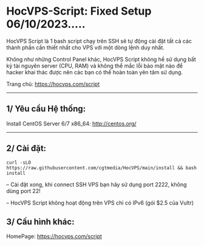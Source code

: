HocVPS-Script: Fixed Setup 06/10/2023.....
===================

HocVPS Script là 1 bash script chạy trên SSH sẽ tự động cài đặt tất cả các thành phần cần thiết nhất cho VPS với một dòng lệnh duy nhất.

Không như những Control Panel khác, HocVPS Script không hề sử dụng bất kỳ tài nguyên server (CPU, RAM) và không thể mắc lỗi bảo mật nào để hacker khai thác được nên các bạn có thể hoàn toàn yên tâm sử dụng.

Trang chủ: https://hocvps.com/script

----------

1/ Yêu cầu Hệ thống:
-------------
Install CentOS Server 6/7 x86_64: http://centos.org/

----------


2/ Cài đặt:
-------------
```
curl -sLO https://raw.githubusercontent.com/cgtmedia/HocVPS/main/install && bash install

```

– Cài đặt xong, khi connect SSH VPS bạn hãy sử dụng port 2222, không dùng port 22!

– HocVPS Script không hoạt động trên VPS chỉ có IPv6 (gói $2.5 của Vultr)

3/ Cấu hình khác:
---------------
HomePage: https://hocvps.com/script
